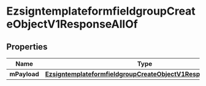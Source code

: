 

# EzsigntemplateformfieldgroupCreateObjectV1ResponseAllOf

## Properties

Name | Type | Description | Notes
------------ | ------------- | ------------- | -------------
**mPayload** | [**EzsigntemplateformfieldgroupCreateObjectV1ResponseMPayload**](EzsigntemplateformfieldgroupCreateObjectV1ResponseMPayload.md) |  | 




